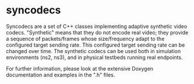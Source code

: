# syncodecs
Syncodecs are a set of C++ classes implementing adaptive synthetic video codecs. "Synthetic" means that they do not encode real video; they provide a sequence of packets/frames whose size/frequency adapt to the configured target sending rate. This configured target sending rate can be changed over time.  The synthetic codecs can be used both in simulation environments (ns2, ns3), and in physical testbeds running real endpoints.

For further information, please look at the extensive Doxygen documentation and examples in the ".h" files.
